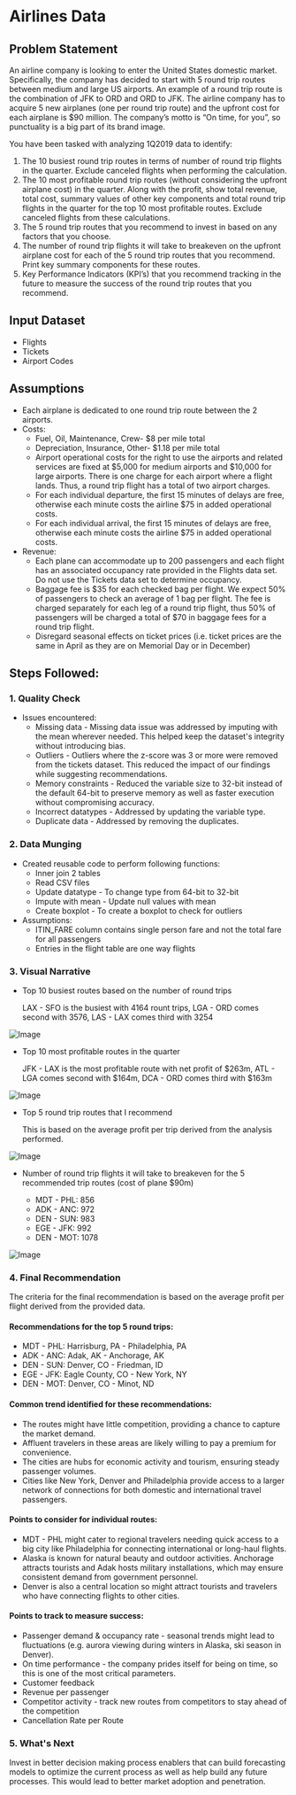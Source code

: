 

# Airlines Data 

## Problem Statement

An airline company is looking to enter the United States domestic market. Specifically, the company has decided to start with 5 round trip routes between medium and large US airports. An example of a round trip route is the combination of JFK to ORD and ORD to JFK. The airline company has to acquire 5 new airplanes (one per round trip route) and the upfront cost for each airplane is $90 million. The company’s motto is “On time, for you”, so punctuality is a big part of its brand image. 

You have been tasked with analyzing 1Q2019 data to identify:
 1. The 10 busiest round trip routes in terms of number of round trip flights in the quarter. Exclude canceled flights when performing the calculation.
 2. The 10 most profitable round trip routes (without considering the upfront airplane cost) in the quarter. Along with the profit, show total revenue, total cost, summary values of other key components and total round trip flights in the quarter for the top 10 most profitable routes. Exclude canceled flights from these calculations.
 3. The 5 round trip routes that you recommend to invest in based on any factors that you choose.
 4. The number of round trip flights it will take to breakeven on the upfront airplane cost for each of the 5 round trip routes that you recommend. Print key summary components for these routes.
 5. Key Performance Indicators (KPI’s) that you recommend tracking in the future to measure the success of the round trip routes that you recommend.

## Input Dataset

- Flights
- Tickets
- Airport Codes

## Assumptions

- Each airplane is dedicated to one round trip route between the 2 airports.
- Costs:
  - Fuel, Oil, Maintenance, Crew- $8 per mile total
  - Depreciation, Insurance, Other- $1.18 per mile total
  - Airport operational costs for the right to use the airports and related services are fixed at $5,000 for medium airports and $10,000 for large airports. There is one charge for each airport where a flight lands. Thus, a round trip flight has a total of two airport charges.
  - For each individual departure, the first 15 minutes of delays are free, otherwise each minute costs the airline $75 in added operational costs.
  - For each individual arrival, the first 15 minutes of delays are free, otherwise each minute costs the airline $75 in added operational costs.
- Revenue:
  - Each plane can accommodate up to 200 passengers and each flight has an associated occupancy rate provided in the Flights data set. Do not use the Tickets data set to determine occupancy.
  - Baggage fee is $35 for each checked bag per flight. We expect 50% of passengers to check an average of 1 bag per flight. The fee is charged separately for each leg of a round trip flight, thus 50% of passengers will be charged a total of $70 in baggage fees for a round trip flight.
  - Disregard seasonal effects on ticket prices (i.e. ticket prices are the same in April as they are on Memorial Day or in December)

## Steps Followed:

### 1. Quality Check

- Issues encountered:
  - Missing data - Missing data issue was addressed by imputing with the mean wherever needed. This helped keep the dataset's integrity without introducing bias. 
  - Outliers - Outliers where the z-score was 3 or more were removed from the tickets dataset. This reduced the impact of our findings while suggesting recommendations.
  - Memory constraints - Reduced the variable size to 32-bit instead of the default 64-bit to preserve memory as well as faster execution without compromising accuracy.
  - Incorrect datatypes - Addressed by updating the variable type.
  - Duplicate data - Addressed by removing the duplicates.

### 2. Data Munging

- Created reusable code to perform following functions:
  - Inner join 2 tables
  - Read CSV files
  - Update datatype - To change type from 64-bit to 32-bit
  - Impute with mean - Update null values with mean
  - Create boxplot - To create a boxplot to check for outliers
- Assumptions:
  - ITIN_FARE column contains single person fare and not the total fare for all passengers
  - Entries in the flight table are one way flights
    
### 3. Visual Narrative

- Top 10 busiest routes based on the number of round trips

  LAX - SFO is the busiest with 4164 rount trips, LGA - ORD comes second with 3576, LAS - LAX comes third with 3254
  
![Image](https://github.com/user-attachments/assets/d2435623-e41b-401a-a32c-ac75f2953a92)

- Top 10 most profitable routes in the quarter
  
  JFK - LAX is the most profitable route with net profit of $263m, ATL - LGA comes second with $164m, DCA - ORD comes third with $163m
  
![Image](https://github.com/user-attachments/assets/f23492b7-66a2-42e4-855c-ba8fcfd953e7)

- Top 5 round trip routes that I recommend

  This is based on the average profit per trip derived from the analysis performed.

![Image](https://github.com/user-attachments/assets/5930e3e5-ba57-4b88-8c8a-f5b0bdaf9f8b)

- Number of round trip flights it will take to breakeven for the 5 recommended trip routes (cost of plane $90m)
  
  - MDT - PHL: 856
  - ADK - ANC: 972
  - DEN - SUN: 983
  - EGE - JFK: 992
  - DEN - MOT: 1078
 
![Image](https://github.com/user-attachments/assets/dd921cd0-7b86-4897-932b-bca5d4e3e99e)

### 4. Final Recommendation

The criteria for the final recommendation is based on the average profit per flight derived from the provided data. 

#### Recommendations for the top 5 round trips:
  - MDT - PHL: Harrisburg, PA - Philadelphia, PA
  - ADK - ANC: Adak, AK - Anchorage, AK
  - DEN - SUN: Denver, CO - Friedman, ID
  - EGE - JFK: Eagle County, CO - New York, NY
  - DEN - MOT: Denver, CO - Minot, ND

 #### Common trend identified for these recommendations:
 - The routes might have little competition, providing a chance to capture the market demand.
 - Affluent travelers in these areas are likely willing to pay a premium for convenience.
 - The cities are hubs for economic activity and tourism, ensuring steady passenger volumes.
 - Cities like New York, Denver and Philadelphia provide access to a larger network of connections for both domestic and international travel passengers.

#### Points to consider for individual routes:
- MDT - PHL might cater to regional travelers needing quick access to a big city like Philadelphia for connecting international or long-haul flights.
- Alaska is known for natural beauty and outdoor activities. Anchorage attracts tourists and Adak hosts military installations, which may ensure consistent demand from government personnel.
- Denver is also a central location so might attract tourists and travelers who have connecting flights to other cities.

#### Points to track to measure success:
  - Passenger demand & occupancy rate - seasonal trends might lead to fluctuations (e.g. aurora viewing during winters in Alaska, ski season in Denver).
  - On time performance - the company prides itself for being on time, so this is one of the most critical parameters.
  - Customer feedback
  - Revenue per passenger
  - Competitor activity - track new routes from competitors to stay ahead of the competition
  - Cancellation Rate per Route
 
### 5. What's Next
Invest in better decision making process enablers that can build forecasting models to optimize the current process as well as help build any future processes. This would lead to better market adoption and penetration. 
